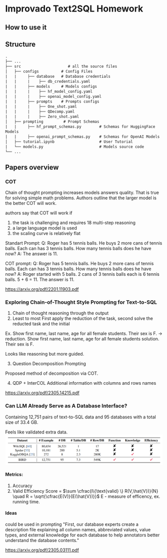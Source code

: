 # Improvado Text2SQL Homework

## How to use it


## Structure

    .
    ├── ...
    ├── src                     # all the source files
    │   ├── configs          # Config Files
    |   |     ├── database   # Database credentials
    |   |     |    ├── db_credentials.yaml
    |   |     ├── models     # Models configs
    |   |     |    ├── hf_model_config.yaml
    |   |     |    ├── openai_model_config.yaml
    |   |     ├── prompts    # Prompts configs
    |   |     |    ├── One_shot.yaml
    |   |     |    ├── QDecomp.yaml
    |   |     |    ├── Zero_shot.yaml
    │   ├── prompting         # Prompt Schemas
    |   |     ├── hf_prompt_schemas.py        # Schemas for HuggingFace Models
    |   |     ├── openai_prompt_schemas.py    # Schemas for OpenAI Models
    │   ├── tutorial.ipynb                    # User Tutorial
    |   └── models.py                         # Models source code
    └── ...


## Papers overview

### COT
Chain of thought prompting increases models answers quality. That is true for solving simple math problems.
Authors outline that the larger model is the better COT will work.

authors say that COT will work if
1) the task is challenging and requires 18 multi-step reasoning
2) a large language model is used
3) the scaling curve is relatively flat


Standart Prompt:
Q: Roger has 5 tennis balls. He buys 2 more cans of tennis balls. Each can has 3 tennis balls. How many tennis balls does he have now? 
A: The answer is 11.

COT prompt:
Q: Roger has 5 tennis balls. He buys 2 more cans of tennis balls. Each can has 3 tennis balls. How many tennis balls does he have now? 
A: Roger started with 5 balls. 2 cans of 3 tennis balls each is 6 tennis balls. 5 + 6 = 11. The answer is 11.

https://arxiv.org/pdf/2201.11903.pdf

### Exploring Chain-of-Thought Style Prompting for Text-to-SQL

1) Chain of thought 
reasoning through the output
2) Least to most
First apply the reduction of the task, second solve the reducted task and the initial 

Ex. Show first name, last name, age for all female students. Their sex is F. -> 
reduction. Show first name, last name, age for all female students
solution. Their sex is F.

Looks like reasoning but more guided.

3) Question Decomposition Prompting

Proposed method of decomposition via COT. 

4) QDP + InterCOL
Additional information with columns and rows names

https://arxiv.org/pdf/2305.14215.pdf

### Can LLM Already Serve as A Database Interface?

Containing 12,751 pairs of text-to-SQL data and 95 databases with a total size of 33.4 GB. 

Feels like validated extra data.  ![Comparison](text2sql_data_comparison.png)

#### Metrics:

1) Accuracy
2) Valid Efficiency Score = $\sum \cfrac{I\{\text{valid} \} R(V,\hat{V})}{N} \quad R = \sqrt{\cfrac{E(V)}{E(\hat{V})}}$
E - measure of efficency, ex. running time. 


#### Ideas
could be used in prompting
"First, our database experts create a description file explaining all column names, abbreviated values, value types, and external knowledge for each database to help annotators better understand the database contents."

https://arxiv.org/pdf/2305.03111.pdf
